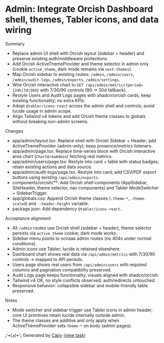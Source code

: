 # Admin: Integrate Orcish Dashboard shell, themes, Tabler icons, and data wiring

Summary
- Replace admin UI shell with Orcish layout (sidebar + header) and preserve existing auth/middleware protections.
- Add Orcish ActiveThemeProvider and theme selector in admin only (cookie `active_theme`, dark mode remains via `next-themes`).
- Map Orcish sidebar to existing routes: `/admin`, `/admin/users`, `/admin/audit-logs`, `/admin/exports`, `/admin/settings`.
- Wire Orcish interactive chart to `GET /api/admin/metrics?period={24h|7d|30d}` with 7/30/90 controls (90 → 30d fallback).
- Restyle Users and Audit Logs pages with shadcn/orcish cards, keep existing functionality; no extra KPIs.
- Adopt `@tabler/icons-react` across the admin shell and controls; avoid lucide usage in admin scope.
- Align Tailwind v4 tokens and add Orcish theme classes to globals without breaking non-admin screens.

Changes
- app/admin/layout.tsx: Replace shell with Orcish Sidebar + Header; add ActiveThemeProvider (admin-only); keep presence/metrics listeners.
- app/admin/page.tsx: Replace time-series block with Orcish interactive area chart (`ChartAreaAdmin`) fetching real metrics.
- app/admin/users/page.tsx: Restyle into card + table with status badges; retain existing actions and data source.
- app/admin/audit-logs/page.tsx: Restyle into card; add CSV/PDF export buttons using existing `/api/admin/exports`.
- components/orcish/**: Add Orcish shell components (AppSidebar, SiteHeader, theme selector, nav components) and Tabler ModeSwitcher + SidebarTrigger.
- app/globals.css: Append Orcish theme classes (`.theme-*`, `.theme-scaled`) and `--header-height` variable.
- package.json: Add dependency `@tabler/icons-react`.

Acceptance alignment
- All `/admin` routes use Orcish shell (sidebar + header), theme selector persists via `active_theme` cookie; dark mode works.
- Sidebar menu points to sciraaa admin routes (no 404s under normal conditions).
- Admin icons use Tabler; lucide is retained elsewhere.
- Dashboard chart shows real data via `/api/admin/metrics` with 7/30/90 controls → mapped to API periods.
- Users page shows real users from `/api/admin/users` with required columns and pagination compatibility preserved.
- Audit Logs page keeps functionality, visuals aligned with shadcn/orcish.
- Tailwind v4 OK, no style conflicts observed; auth/redirects untouched.
- Responsive behavior: collapsible sidebar and mobile-friendly table preserved.

Notes
- Mode switcher and sidebar trigger use Tabler icons in admin header; core UI primitives retain lucide internally outside admin.
- The theme classes are additive and only apply when ActiveThemeProvider sets `theme-*` on body (admin pages).



₍ᐢ•(ܫ)•ᐢ₎ Generated by [Capy](https://capy.ai) ([view task](https://capy.ai/project/d27de4b9-d629-4032-b185-7e04e12e0ea7/task/8a4f6423-f97c-46b9-bf56-fd88ccbceba6))